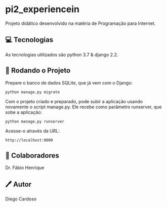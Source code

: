 # pi2_experiencein
Projeto didático desenvolvido na matéria de Programação para Internet.
## 💻 Tecnologias
As tecnologias utilizados são python 3.7 & django 2.2.
## 🚀 Rodando o Projeto
Prepare o banco de dados SQLite, que já vem com o Django:
```
python manage.py migrate
```
Com o projeto criado e preparado, pode subir a aplicação usando novamente o script manage.py. Ele recebe como parâmetro runserver, que sobe a aplicação:
```
python manage.py runserver
```
Acesse-o através da URL:
```
http://localhost:8000
```
## 🤝 Colaboradores
Dr. Fábio Henrique
## 🖊️ Autor
Diego Cardoso
